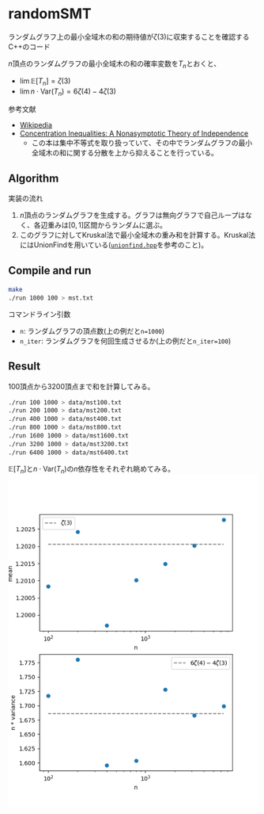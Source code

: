 # randomSMT

ランダムグラフ上の最小全域木の和の期待値が$\zeta(3)$に収束することを確認するC++のコード

$n$頂点のランダムグラフの最小全域木の和の確率変数を$T_{n}$とおくと、
- $\lim\mathbb{E}[T_{n}]=\zeta(3)$
- $\lim n\cdot\mathrm{Var}(T_{n})=6\zeta(4)-4\zeta(3)$

参考文献
- [Wikipedia](https://en.wikipedia.org/wiki/Minimum_spanning_tree#MST_on_complete_graphs)
- [Concentration Inequalities: A Nonasymptotic Theory of Independence](https://oxford.universitypressscholarship.com/view/10.1093/acprof:oso/9780199535255.001.0001/acprof-9780199535255)
    - この本は集中不等式を取り扱っていて、その中でランダムグラフの最小全域木の和に関する分散を上から抑えることを行っている。

## Algorithm
実装の流れ
1. $n$頂点のランダムグラフを生成する。グラフは無向グラフで自己ループはなく、各辺重みは$[0,1]$区間からランダムに選ぶ。
2. このグラフに対してKruskal法で最小全域木の重み和を計算する。Kruskal法にはUnionFindを用いている([`unionfind.hpp`](unionfind.hpp)を参考のこと)。

## Compile and run
```bash
make
./run 1000 100 > mst.txt
```
コマンドライン引数
- `n`: ランダムグラフの頂点数(上の例だと`n=1000`)
- `n_iter`: ランダムグラフを何回生成させるか(上の例だと`n_iter=100`)

## Result
100頂点から3200頂点まで和を計算してみる。
```bash
./run 100 1000 > data/mst100.txt
./run 200 1000 > data/mst200.txt
./run 400 1000 > data/mst400.txt
./run 800 1000 > data/mst800.txt
./run 1600 1000 > data/mst1600.txt
./run 3200 1000 > data/mst3200.txt
./run 6400 1000 > data/mst6400.txt
```

$\mathbb{E}[T_{n}]$と$n\cdot\mathrm{Var}(T_{n})$の$n$依存性をそれぞれ眺めてみる。
![](result.png)